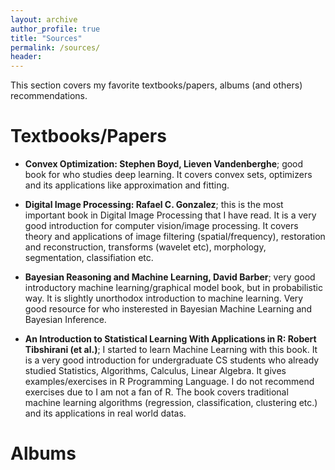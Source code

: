```yaml
---
layout: archive
author_profile: true
title: "Sources"
permalink: /sources/
header:
---
```

This section covers my favorite textbooks/papers, albums (and others) recommendations.

# Textbooks/Papers

- **Convex Optimization: Stephen Boyd, Lieven Vandenberghe**; good book for who studies deep learning. It covers convex sets, optimizers and its applications like approximation and fitting.

- **Digital Image Processing: Rafael C. Gonzalez**; this is the most important book in Digital Image Processing that I have read. It is a very good introduction for computer vision/image processing. It covers theory and applications of image filtering (spatial/frequency), restoration and reconstruction, transforms (wavelet etc), morphology, segmentation, classifiation etc.

- **Bayesian Reasoning and Machine Learning, David Barber**; very good introductory machine learning/graphical model book, but in probabilistic way. It is slightly unorthodox introduction to machine learning. Very good resource for who insterested in Bayesian Machine Learning and Bayesian Inference.

- **An Introduction to Statistical Learning With Applications in R: Robert Tibshirani (et al.)**; I started to learn Machine Learning with this book. It is a very good introduction for undergraduate CS students who already studied Statistics, Algorithms, Calculus, Linear Algebra. It gives examples/exercises in R Programming Language. I do not recommend exercises due to I am not a fan of R. The book covers traditional machine learning algorithms (regression, classification, clustering etc.) and its applications in real world datas. 


# Albums
